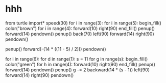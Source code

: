 # hhh
from turtle import*
speed(30)
for i in range(3):
    for i in range(5):
        begin_fill()
        color("brown")
        for i in range(4):
            forward(10)
            right(90)
        end_fill()
        penup()
        forward(14)
        pendown()
    penup()
    back(70)
    left(90)
    forward(14)
    right(90)
    pendown()


penup()
forward(-(14 * ((11 - 5) / 2)))
pendown()

for i in range(6):
    for d in range(1):
        s = 11
        for g in range(s):
            begin_fill()
            color("green")
            for h in range(4):
                forward(10)
                right(90)
            end_fill()
            penup()
            forward(14)
            pendown()
            penup()
            g -= 2
        backward(14 * (s - 1))
        left(90)
        forward(14)
        right(90)
        pendown()
        
    

